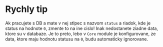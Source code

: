 # Rychly tip

Ak pracujete s DB a mate v nej stlpec s nazvom `status` a riadok, kde je status na hodnote `0`, zmente to na ine cislo! Inak nedostanete ziadne data, ktore su v databaze. Je to preto, lebo v `Core` module je konfigurovane, ze data, ktore maju hodnotu statusu na `0`, budu automaticky ignorovane.